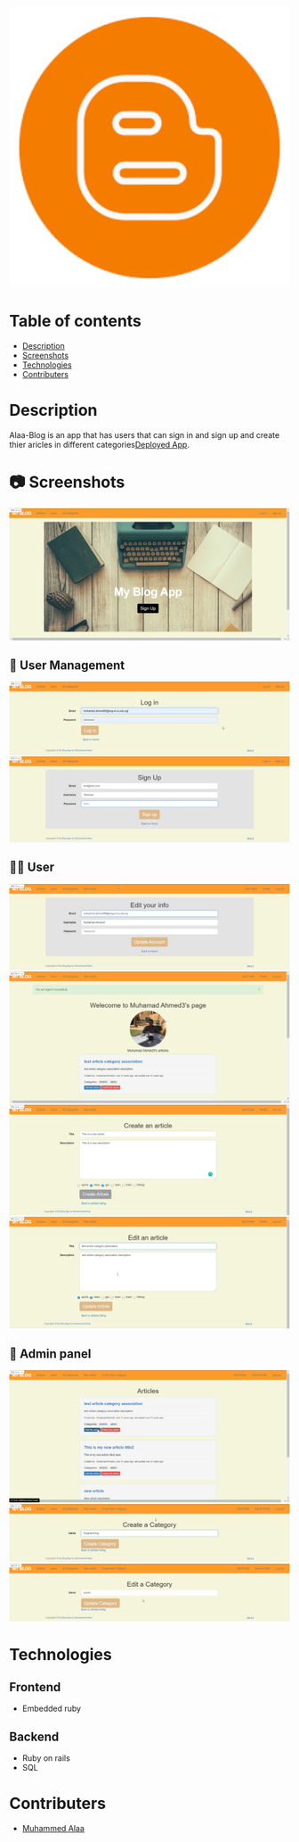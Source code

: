 <p align="center"> 
    <img src="app/assets/images/favicon.ico" width="700"/>
</p>

# Table of contents

- [Description](#Description)
- [Screenshots](#Screenshots)
- [Technologies](#Technologies)
- [Contributers](#Contributers)

# Description

Alaa-Blog is an app that has users that can sign in and sign up and create thier aricles in different categories[Deployed App](https://alaa-blog-2021.herokuapp.com/).

# 📷 Screenshots

![Home](./ScreenShots/Home.png)

## 🔑 User Management

![Login](./ScreenShots/login.png)
![SignUp](./ScreenShots/SignUp.png)

## 🙍‍♂️ User

![Edit](./ScreenShots/Edit.png)
![UserProfile](./ScreenShots/Profile.png)
![CreateArticle](./ScreenShots/CreateArticle.png)
![EditArticle](./ScreenShots/EditArticle.png)

## 🔐 Admin panel

![AdminEditDeleteArticles](./ScreenShots/AdminEdit.png)
![CreateCategory](./ScreenShots/CreateCategory.png)
![EditCategory](./ScreenShots/EditCategory.png)

# Technologies

## Frontend

- Embedded ruby

## Backend

- Ruby on rails
- SQL

# Contributers

- [Muhammed Alaa](https://github.com/MuhammeedAlaa)
